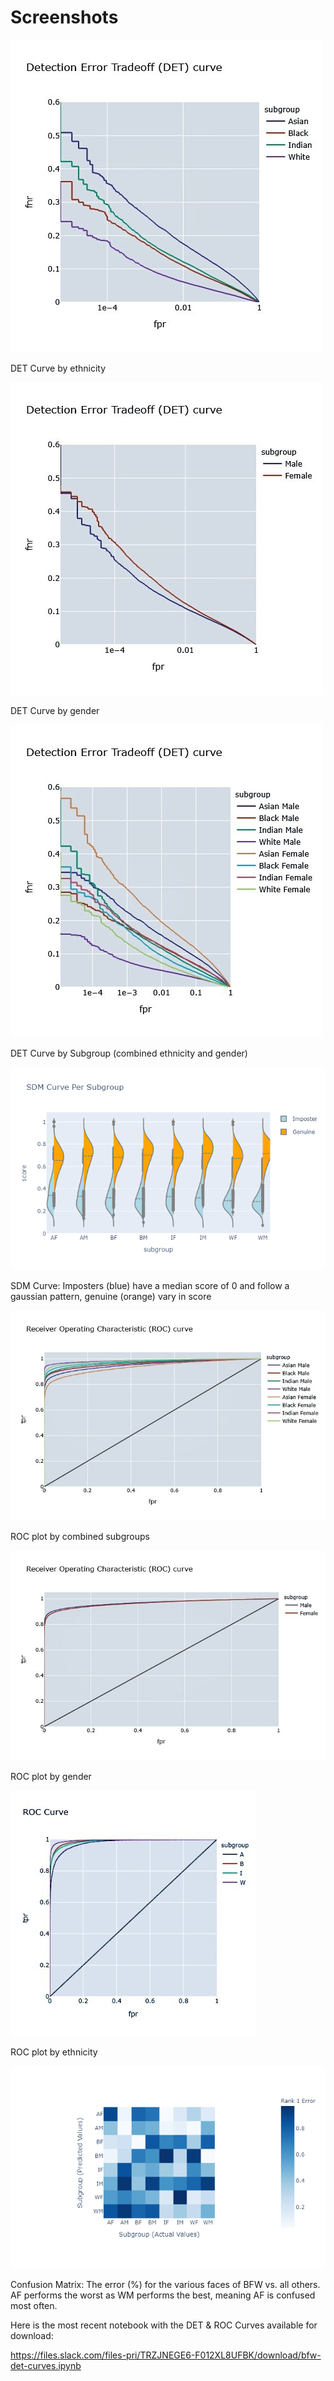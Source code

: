# Screenshots

![](Images/DET1.jpg)

DET Curve by ethnicity

![](Images/DET2.jpg)

DET Curve by gender

![](Images/DET3.jpg)

DET Curve by Subgroup (combined ethnicity and gender)

![](Images/SDMCurve.png)

SDM Curve: Imposters (blue) have a median score of 0 and follow a gaussian pattern, genuine (orange) vary in score

![](Images/ROC2.jpg)

ROC plot by combined subgroups

![](Images/ROC1%20(1).jpg)

ROC plot by gender

![](Images/roc3%20(1).jpg)

ROC plot by ethnicity


![](Images/ConfusionMatrix.png)

Confusion Matrix: The error (%) for the various faces of BFW vs. all others. AF performs the worst as WM performs the best, meaning AF is confused most often. 


Here is the most recent notebook with the DET & ROC Curves available for download:

https://files.slack.com/files-pri/TRZJNEGE6-F012XL8UFBK/download/bfw-det-curves.ipynb
